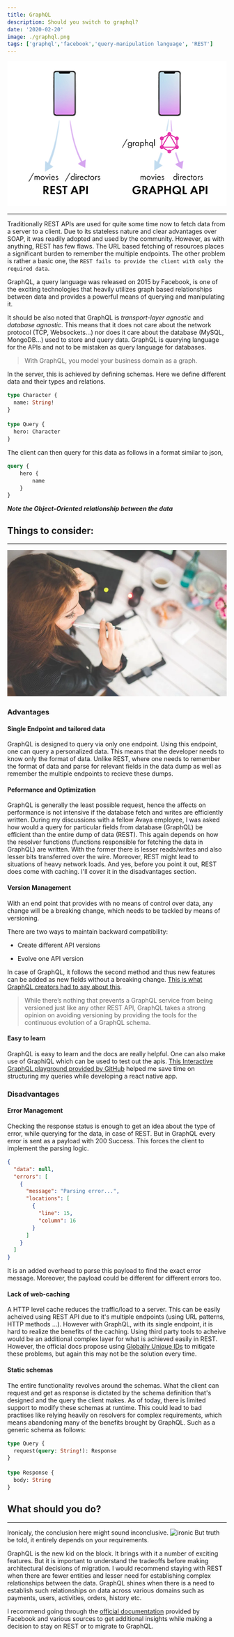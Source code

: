 ```yaml
---
title: GraphQL
description: Should you switch to graphql?
date: '2020-02-20'
image: ./graphql.png
tags: ['graphql','facebook','query-manipulation language', 'REST']
---
```


![Graphql vs Rest](./graphqlvsrest.png)

---

Traditionally REST APIs are used for quite some time now to fetch data from a server to a client. Due to its stateless nature and clear advantages over SOAP, it was readily adopted and used by the community. However, as with anything, REST has few flaws. The URL based fetching of resources places a significant burden to remember the multiple endpoints. The other problem is rather a basic one, the `REST fails to provide the client with only the required data`.

GraphQL, a query language was released on 2015 by Facebook, is one of the exciting technologies that heavily utilizes graph based relationships between data and provides a  powerful means of querying and manipulating it.

It should be also noted that GraphQL is _transport-layer agnostic_ and _database agnostic_. This means that it does not care about the network protocol (TCP, Websockets...) nor does it care about the database (MySQL, MongoDB...) used to store and query data. GraphQL is querying language for the APIs and not to be mistaken as query language for databases.

> With GraphQL, you model your business domain as a graph.

In the server, this is achieved by defining schemas. Here we define different data and their types and relations.

```graphql
type Character {
  name: String!
}

type Query {
  hero: Character
}
```

The client can then query for this data as follows in a format similar to json,

```graphql
query {
    hero {
        name
    }
}
```

***Note the Object-Oriented relationship between the data***

## Things to consider:

---
![thinking](./thinking.webp)

### Advantages

#### Single Endpoint and tailored data

GraphQL is designed to query via only one endpoint. Using this endpoint, one can query a personalized data. This means that the developer needs to know only the format of data. Unlike REST, where one needs to remember the format of data and parse for relevant fields in the data dump as well as remember the multiple endpoints to recieve these dumps.

#### Peformance and Optimization

GraphQL is generally the least possible request, hence the affects on performance is not intensive if the database fetch and writes are efficiently written. During my discussions with a fellow Avaya employee, I was asked how would a query for particular fields from database (GraphQL) be efficient than the entire dump of data (REST). This again depends on how the resolver functions (functions responsible for fetching the data in GraphQL) are written. With the former there is lesser reads/writes and also lesser bits transferred over the wire. Moreover, REST might lead to situations of heavy network loads. And yes, before you point it out, REST does come with caching. I'll cover it in the disadvantages section.

#### Version Management

With an end point that provides with no means of control over data, any change will be a breaking change, which needs to be tackled by means of versioning.

There are two ways to maintain backward compatibility:

* Create different API versions

* Evolve one API version

In case of GraphQL, it follows the second method and thus new features can be added as new fields without a breaking change. [This is what GraphQL creators had to say about this](https://graphql.org/learn/best-practices/#versioning).

> While there’s nothing that prevents a GraphQL service from being versioned just like any other REST API, GraphQL takes a strong opinion on avoiding versioning by providing the tools for the continuous evolution of a GraphQL schema.

#### Easy to learn

GraphQL is easy to learn and the docs are really helpful. One can also make use of GraphiQL which can be used to test out the apis. [This Interactive GraphQL playground provided by GitHub](https://developer.github.com/v4/explorer/) helped me save time on structuring my queries while developing a react native app.

### Disadvantages

#### Error Management

Checking the response status is enough to get an idea about the type of error, while querying for the data, in case of REST. But in GraphQL every error is sent as a payload with 200 Success. This forces the client to implement the parsing logic.

```json
{
  "data": null,
  "errors": [
    {
      "message": "Parsing error...",
      "locations": [
        {
          "line": 15,
          "column": 16
        }
      ]
    }
  ]
}
```

It is an added overhead to parse this payload to find the exact error message. Moreover, the payload could be different for different errors too.

#### Lack of web-caching

A HTTP level cache reduces the traffic/load to a server. This can be easily acheived using REST API due to it's multiple endpoints (using URL patterns, HTTP methods ...). However with GraphQL, with its single endpoint, it is hard to realize the benefits of the caching. Using third party tools to acheive would be an additional complex layer for what is achieved easily in REST. However, the official docs propose using [Globally Unique IDs](https://graphql.org/learn/caching/#globally-unique-ids) to mitigate these problems, but again this may not be the solution every time.

#### Static schemas

The entire functionality revolves around the schemas. What the client can request and get as response is dictated by the schema definition that's designed and the query the client makes. As of today, there is limited support to modify these schemas at runtime. This could lead to bad practises like relying heavily on resolvers for complex requirements, which means abandoning many of the benefits brought by GraphQL. Such as a generic schema as follows:

```graphql
type Query {
  request(query: String!): Response
}

type Response {
  body: String
}
```

## What should you do?

---
Ironicaly, the conclusion here might sound inconclusive.
![ironic](dont-know.gif)
But truth be told, it entirely depends on your requirements.

GraphQL is the new kid on the block. It brings with it a number of exciting features. But it is important to understand the tradeoffs before making architectural decisions of migration. I would recommend staying with REST when there are fewer entities and lesser need for establishing complex relationships between the data. GraphQL shines when there is a need to establish such relationships on data across various domains such as payments, users, activities, orders, history etc.

I recommend going through the [official documentation](https://graphql.org/learn/) provided by Facebook and various sources to get additional insights while making a decision to stay on REST or to migrate to GraphQL.
